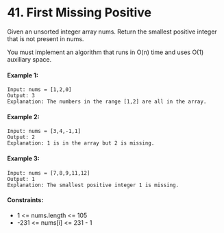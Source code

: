 # 41. First Missing Positive

Given an unsorted integer array nums. Return the smallest positive integer that is not present in nums.

You must implement an algorithm that runs in O(n) time and uses O(1) auxiliary space.

#### Example 1:
```
Input: nums = [1,2,0]
Output: 3
Explanation: The numbers in the range [1,2] are all in the array.
``` 

#### Example 2:
```
Input: nums = [3,4,-1,1]
Output: 2
Explanation: 1 is in the array but 2 is missing.
``` 

#### Example 3:
```
Input: nums = [7,8,9,11,12]
Output: 1
Explanation: The smallest positive integer 1 is missing.
```

#### Constraints:

- 1 <= nums.length <= 105
- -231 <= nums[i] <= 231 - 1
